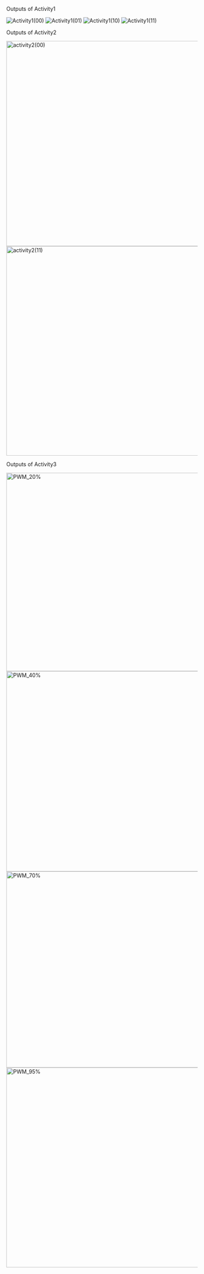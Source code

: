 
Outputs of Activity1

![Activity1(00)](https://user-images.githubusercontent.com/89735931/133596847-f4d47b26-7695-4841-8fa8-f3da7d7905a0.jpeg)
![Activity1(01)](https://user-images.githubusercontent.com/89735931/133597041-636017b4-2f2d-4fa5-ae27-597efe774b8b.jpeg)
![Activity1(10)](https://user-images.githubusercontent.com/89735931/133597050-8569d2d7-45a9-49e0-a8ea-5f74879521eb.jpeg)
![Activity1(11)](https://user-images.githubusercontent.com/89735931/133597058-67e44bcb-2290-44c6-8c9b-775e883b8f72.jpeg)

Outputs of Activity2

<img width="539" alt="activity2(00)" src="https://user-images.githubusercontent.com/89735931/133597199-b5bb839f-8b0f-498d-9354-04f8463cb89e.PNG">
<img width="550" alt="activity2(11)" src="https://user-images.githubusercontent.com/89735931/133597204-ccc290a7-db17-44cc-9ff2-63f3f8834701.PNG">

Outputs of Activity3

<img width="521" alt="PWM_20%" src="https://user-images.githubusercontent.com/89735931/133597306-0b17ca2f-31b5-4893-a082-b481079bbecf.PNG">
<img width="526" alt="PWM_40%" src="https://user-images.githubusercontent.com/89735931/133597315-2996d725-cb39-420d-a3db-5d110284d195.PNG">
<img width="515" alt="PWM_70%" src="https://user-images.githubusercontent.com/89735931/133597320-27c6b88b-606e-42db-a0fd-faf6a34838b3.PNG">
<img width="525" alt="PWM_95%" src="https://user-images.githubusercontent.com/89735931/133597323-3605720a-4793-40f9-b7ff-f364ee796804.PNG">
